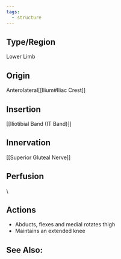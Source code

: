 ```yaml
---
tags:
  - structure
---
```

## Type/Region 
Lower Limb

## Origin
Anterolateral[[Ilium#Iliac Crest]]

## Insertion
[[Iliotibial Band (IT Band)]]

## Innervation
[[Superior Gluteal Nerve]]

## Perfusion

\
## Actions
- Abducts, flexes and medial rotates thigh
- Maintains an extended knee

## See Also:


